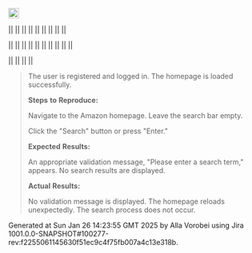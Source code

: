 <img src="./cthsz2ru.png"
style="width:0.22222in;height:0.22222in" />

||
||
||
||
||
||
||
||
||

||
||
||
||
||
||
||
||
||
||

||
||
||
||

> The user is registered and logged in. The homepage is loaded
> successfully.
>
> **Steps** **to** **Reproduce:**
>
> Navigate to the Amazon homepage. Leave the search bar empty.
>
> Click the "Search" button or press "Enter."
>
> **Expected** **Results:**
>
> An appropriate validation message, "Please enter a search term,"
> appears. No search results are displayed.
>
> **Actual** **Results:**
>
> No validation message is displayed. The homepage reloads unexpectedly.
> The search process does not occur.

Generated at Sun Jan 26 14:23:55 GMT 2025 by Alla Vorobei using Jira
1001.0.0-SNAPSHOT#100277-rev:f2255061145630f51ec9c4f75fb007a4c13e318b.
